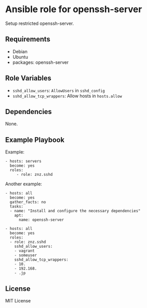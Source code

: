 # Ansible role for openssh-server

Setup restricted openssh-server.

## Requirements

- Debian
- Ubuntu
- packages: openssh-server

## Role Variables

- `sshd_allow_users`: `AllowUsers` in `sshd_config`
- `sshd_allow_tcp_wrappers`: Allow hosts in `hosts.allow`

## Dependencies

None.

## Example Playbook

Example:

    - hosts: servers
      become: yes
      roles:
         - role: znz.sshd

Another example:

    - hosts: all
      become: yes
      gather_facts: no
      tasks:
      - name: "Install and configure the necessary dependencies"
        apt:
          name: openssh-server

    - hosts: all
      become: yes
      roles:
      - role: znz.sshd
        sshd_allow_users:
        - vagrant
        - someuser
        sshd_allow_tcp_wrappers:
        - 10.
        - 192.168.
        - .jp

## License

MIT License
